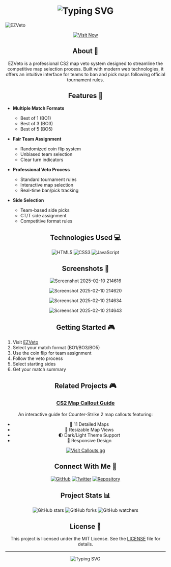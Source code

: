 <h1 align="center" id="title">
  <img src="https://readme-typing-svg.demolab.com?font=Montserrat&weight=900&size=28&duration=300&pause=100000&color=C62368&center=true&vCenter=true&random=false&width=435&lines=EZVeto+%E2%9C%A8" alt="Typing SVG" />
</h1>

![EZVeto](https://socialify.git.ci/ShiiiivanshSingh/EZVeto/image?language=1&name=1&owner=1&stargazers=1&theme=Dark)

<div align="center">

[![Visit Now](https://img.shields.io/badge/Visit-Now-C62368?style=for-the-badge)](https://shiiiivanshsingh.github.io/EZVeto/)
</div>

<h2 align="center">About 📖</h2>

<p align="center">
EZVeto is a professional CS2 map veto system designed to streamline the competitive map selection process. Built with modern web technologies, it offers an intuitive interface for teams to ban and pick maps following official tournament rules.
</p>

<h2 align="center">Features 🚀</h2>

- **Multiple Match Formats**
  - Best of 1 (BO1)
  - Best of 3 (BO3)
  - Best of 5 (BO5)

- **Fair Team Assignment**
  - Randomized coin flip system
  - Unbiased team selection
  - Clear turn indicators

- **Professional Veto Process**
  - Standard tournament rules
  - Interactive map selection
  - Real-time ban/pick tracking

- **Side Selection**
  - Team-based side picks
  - CT/T side assignment
  - Competitive format rules

<h2 align="center">Technologies Used 💻</h2>

<div align="center">

![HTML5](https://img.shields.io/badge/HTML5-E34F26?style=for-the-badge&logo=html5&logoColor=white)
![CSS3](https://img.shields.io/badge/CSS3-1572B6?style=for-the-badge&logo=css3&logoColor=white)
![JavaScript](https://img.shields.io/badge/JavaScript-F7DF1E?style=for-the-badge&logo=javascript&logoColor=black)

</div>

<h2 align="center">Screenshots 📸</h2>



<div align="center">
  
![Screenshot 2025-02-10 214616](https://github.com/user-attachments/assets/45764fb9-ec79-4907-8d15-adbdb4ba17f9)
  
![Screenshot 2025-02-10 214620](https://github.com/user-attachments/assets/849b6e4a-1d06-436c-a0eb-b026b74fd695)

![Screenshot 2025-02-10 214634](https://github.com/user-attachments/assets/68cd3ca8-534c-4e36-bc8c-1344dbe78399)

![Screenshot 2025-02-10 214643](https://github.com/user-attachments/assets/35edd470-93d4-4fae-9f11-1a47f9a0471b)



</div>

<h2 align="center">Getting Started 🎮</h2>

1. Visit [EZVeto](https://shiiiivanshsingh.github.io/EZVeto/)
2. Select your match format (BO1/BO3/BO5)
3. Use the coin flip for team assignment
4. Follow the veto process
5. Select starting sides
6. Get your match summary

<h2 align="center">Related Projects 🎮</h2>

<div align="center">

### [CS2 Map Callout Guide](https://callouts-gg.netlify.app/)

An interactive guide for Counter-Strike 2 map callouts featuring:
- 📍 11 Detailed Maps
- 🔄 Resizable Map Views
- 🌓 Dark/Light Theme Support
- 📱 Responsive Design

[![Visit Callouts.gg](https://img.shields.io/badge/Visit-Callouts.gg-C62368?style=for-the-badge)](https://callouts-gg.netlify.app/)

</div>

<h2 align="center">Connect With Me 🤝</h2>

<div align="center">

[![GitHub](https://img.shields.io/badge/GitHub-100000?style=for-the-badge&logo=github&logoColor=white)](https://github.com/ShiiiivanshSingh)
[![Twitter](https://img.shields.io/badge/Twitter-1DA1F2?style=for-the-badge&logo=twitter&logoColor=white)](https://twitter.com/de_mirage_fan)
[![Repository](https://img.shields.io/badge/Repository-C62368?style=for-the-badge&logo=github&logoColor=white)](https://github.com/ShiiiivanshSingh/EZVeto)

</div>

<h2 align="center">Project Stats 📊</h2>

<div align="center">

![GitHub stars](https://img.shields.io/github/stars/ShiiiivanshSingh/EZVeto?style=social)
![GitHub forks](https://img.shields.io/github/forks/ShiiiivanshSingh/EZVeto?style=social)
![GitHub watchers](https://img.shields.io/github/watchers/ShiiiivanshSingh/EZVeto?style=social)

</div>

<h2 align="center">License 📄</h2>

<div align="center">

This project is licensed under the MIT License. See the [LICENSE](LICENSE) file for details.

</div>

---
<div align="center">
<img src="https://readme-typing-svg.demolab.com?font=Montserrat&size=18&duration=1000&pause=10000&color=C62368&center=true&vCenter=true&random=false&width=435&lines=Made+with+%E2%9D%A4%EF%B8%8F+for+the+CS2+Community" alt="Typing SVG" />

</div>
